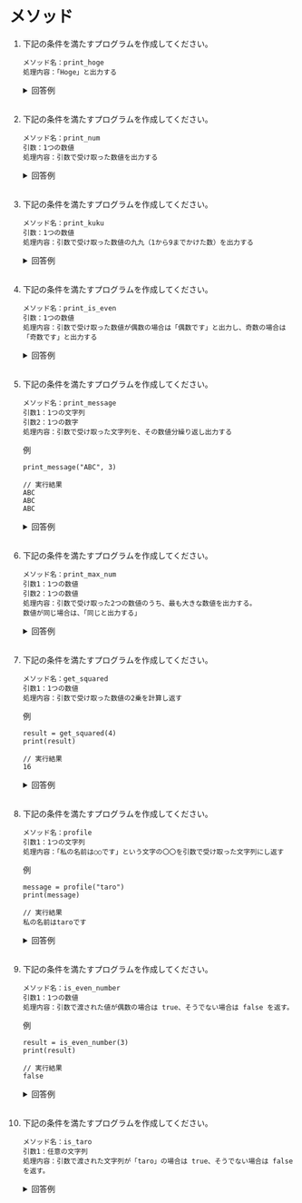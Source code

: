 # メソッド

1. 下記の条件を満たすプログラムを作成してください。

    ```
    メソッド名：print_hoge  
    処理内容：「Hoge」と出力する
    ```

    <details><summary>回答例</summary><div>
            
    ```
    def print_hoge():
       print("Hoge")

    print_hoge()
    ```
            
    </div></details>
        

    <br>
	
2. 下記の条件を満たすプログラムを作成してください。

    ```
    メソッド名：print_num  
    引数：1つの数値  
    処理内容：引数で受け取った数値を出力する
    ```

    <details><summary>回答例</summary><div>
            
    ```
    def print_num(num):
        print(num)

    print_num(4)
    ```
            
    </div></details>
        

    <br>
	
3. 下記の条件を満たすプログラムを作成してください。

    ```
    メソッド名：print_kuku  
    引数：1つの数値  
    処理内容：引数で受け取った数値の九九（1から9までかけた数）を出力する
    ```

    <details><summary>回答例</summary><div>
            
    ```
    def print_kuku(num):
        for i in range(1, 10):
            print(num * i)

    print_kuku(4)
    ```
            
    </div></details>
        

    <br>
	
4. 下記の条件を満たすプログラムを作成してください。

    ```
    メソッド名：print_is_even  
    引数：1つの数値  
    処理内容：引数で受け取った数値が偶数の場合は「偶数です」と出力し、奇数の場合は「奇数です」と出力する
    ```

    <details><summary>回答例</summary><div>
            
    ```
    def print_is_even(num):
        if num % 2 == 0:
            print("偶数です")
        else:
            print("奇数です")

    print_is_even(3);
    ```
            
    </div></details>
        
    <br>
	
5. 下記の条件を満たすプログラムを作成してください。

    ```
    メソッド名：print_message  
    引数1：1つの文字列  
    引数2：1つの数字  
    処理内容：引数で受け取った文字列を、その数値分繰り返し出力する
    ```
	
    例
        
    ```
    print_message("ABC", 3)
        
    // 実行結果
    ABC
    ABC
    ABC
    ```

    <details><summary>回答例</summary><div>
            
    ```
    def print_message(str, count):
        for i in range(0, count):
            print(str)

    print_message("ABC", 3)
    ```
            
    </div></details>
        

    <br>
	
6. 下記の条件を満たすプログラムを作成してください。

    ```
    メソッド名：print_max_num  
    引数1：1つの数値  
    引数2：1つの数値  
    処理内容：引数で受け取った2つの数値のうち、最も大きな数値を出力する。  
    数値が同じ場合は、「同じと出力する」
    ```

    <details><summary>回答例</summary><div>
            
    ```
    def print_max_num(num1, num2):
        if num1 > num2:
            print(num1)
        elif num1 < num2:
            print(num2)
        else:
            print("同じ")

    print_max_num(4, 5)
    ```
            
    </div></details>
        

    <br>
	
7. 下記の条件を満たすプログラムを作成してください。

    ```
    メソッド名：get_squared  
    引数1：1つの数値  
    処理内容：引数で受け取った数値の2乗を計算し返す
    ```
	
    例
	
    ```
    result = get_squared(4)
    print(result)
        
    // 実行結果
    16
    ```
        
    <details><summary>回答例</summary><div>
            
    ```
    def get_squared(num):
        return num * num

    result = get_squared(4)
    print(result)
    ```
            
    </div></details>
        

    <br>
	
8. 下記の条件を満たすプログラムを作成してください。

    ```
    メソッド名：profile  
    引数1：1つの文字列  
    処理内容：「私の名前は○○です」という文字の〇〇を引数で受け取った文字列にし返す
    ```
	
    例
        
    ```
    message = profile("taro")
    print(message)
        
    // 実行結果
    私の名前はtaroです
    ```
	
    <details><summary>回答例</summary><div>
            
    ```
    def profile(name):
        msg = "私の名前は" + name + "です"
        return msg

    message = profile("taro")
    print(message)
    ```
            
    </div></details>
        
    <br>
	
9. 下記の条件を満たすプログラムを作成してください。

    ```
    メソッド名：is_even_number
    引数1：1つの数値  
    処理内容：引数で渡された値が偶数の場合は true、そうでない場合は false を返す。
    ```
	
    例
        
    ```
    result = is_even_number(3)
    print(result)
        
    // 実行結果
    false
    ```
	
    <details><summary>回答例</summary><div>
            
    ```
    def is_even_number(num):
        if (num % 2 == 0):
            return "true"
        else:
            return "false"

    result = is_even_number(3)
    print(result)
    ```
            
    </div></details>
        

    <br>
	
10. 下記の条件を満たすプログラムを作成してください。

    ```
    メソッド名：is_taro  
    引数1：任意の文字列  
    処理内容：引数で渡された文字列が「taro」の場合は true、そうでない場合は false を返す。
    ```
	
    <details><summary>回答例</summary><div>
            
    ```
    def is_taro(str):
        if str == "taro":
            return "true"
        else:
            return "false"

    result = is_taro("taro");
    print(result)
    ```
            
    </div></details>
        

    <br>
